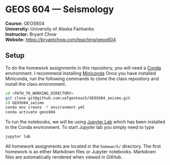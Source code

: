 # GEOS 604 &mdash; Seismology   

**Course:** GEOS604   
**University:** University of Alaska Fairbanks    
**Instructor:** Bryant Chow  
**Website:** https://bryantchow.com/teaching/geos604

## Setup

To do the homework assignments in this repository, you will need a [Conda](https://anaconda.org/anaconda/conda) environment. I recommend installing [Miniconda](https://docs.anaconda.com/miniconda/install/#quick-command-line-install)
Once you have installed Miniconda, run the following commands to clone the class repository and install the class environment.
```bash
cd <PATH_TO_WORKING_DIRECTORY>
git clone git@github.com:uafgeoteach/GEOS604_seismo.git
cd GEOS604_seismo
conda env create -f environment.yml
conda activate geos604
```

To run the notebooks, we will be using [Jupyter Lab](https://jupyter.org/) which has been installed in the Conda environment. To start Jupyter lab you simply need to type
```bash
jupyter lab
```

All homework assignments are located in the `homework/` directory. The first homework is as either Markdown files or Jupyter notebooks. Markdown files are automatically rendered when viewed in GitHub. 
